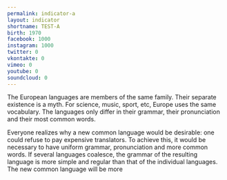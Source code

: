 ```yaml
---
permalink: indicator-a
layout: indicator
shortname: TEST-A
birth: 1970
facebook: 1000
instagram: 1000
twitter: 0
vkontakte: 0
vimeo: 0
youtube: 0
soundcloud: 0
---
```


The European languages are members of the same family. Their separate existence is a myth. For science, music, sport, etc, Europe uses the same vocabulary. The languages only differ in their grammar, their pronunciation and their most common words.

Everyone realizes why a new common language would be desirable: one could refuse to pay expensive translators. To achieve this, it would be necessary to have uniform grammar, pronunciation and more common words. If several languages coalesce, the grammar of the resulting language is more simple and regular than that of the individual languages. The new common language will be more
